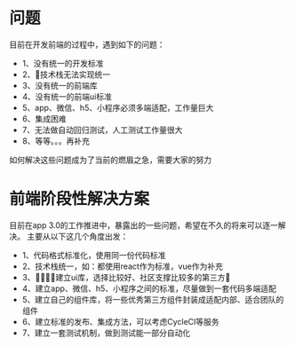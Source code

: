 # 问题

目前在开发前端的过程中，遇到如下的问题：

+ 1、没有统一的开发标准
+ 2、技术栈无法实现统一
+ 3、没有统一的前端库
+ 4、没有统一的前端ui标准
+ 5、app、微信、h5、小程序必须多端适配，工作量巨大
+ 6、集成困难
+ 7、无法做自动回归测试，人工测试工作量很大
+ 8、等等。。。再补充

如何解决这些问题成为了当前的燃眉之急，需要大家的努力


# 前端阶段性解决方案

目前在app 3.0的工作推进中，暴露出的一些问题，希望在不久的将来可以逐一解决。
主要从以下这几个角度出发：

+ 1、代码格式标准化，使用同一份代码标准
+ 2、技术栈统一，如：都使用react作为标准，vue作为补充
+ 3、建立ui库，选择比较好、社区支撑比较多的第三方
+ 4、建立app、微信、h5、小程序之间的标准，尽量做到一套代码多端适配
+ 5、建立自己的组件库，将一些优秀第三方组件封装成适配内部、适合团队的组件
+ 6、建立标准的发布、集成方法，可以考虑CycleCI等服务
+ 7、建立一套测试机制，做到测试能一部分自动化


